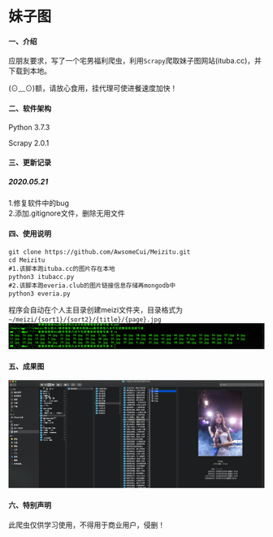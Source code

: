 # 妹子图

#### 一、介绍
应朋友要求，写了一个宅男福利爬虫，利用`Scrapy`爬取妹子图网站(ituba.cc)，并下载到本地。

(⊙﹏⊙)额，请放心食用，挂代理可使进餐速度加快！

#### 二、软件架构
Python 3.7.3

Scrapy 2.0.1

#### 三、更新记录
##### 2020.05.21
1.修复软件中的bug<br>
2.添加.gitignore文件，删除无用文件

#### 四、使用说明
```
git clone https://github.com/AwsomeCui/Meizitu.git
cd Meizitu
#1.该脚本跑ituba.cc的图片存在本地
python3 itubacc.py
#2.该脚本跑everia.club的图片链接信息存储再mongodb中
python3 everia.py
```
程序会自动在个人主目录创建meizi文件夹，目录格式为 `~/meizi/{sort1}/{sort2}/{title}/{page}.jpg`
![文件保存路径](./screenshot/WX20200521-002301.png)

#### 五、成果图
![成果图](./screenshot/WX20190408-222536.png)

#### 六、特别声明

此爬虫仅供学习使用，不得用于商业用户，侵删！
